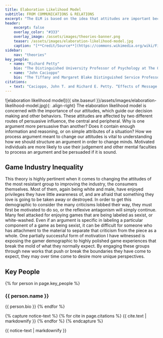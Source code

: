 ```yaml
---
title: Elaboration Likelihood Model
subtitle: FROM COMMUNICATIONS & RELATIONS
excerpt: "The ELM is based on the idea that attitudes are important because attitudes guide decisions and other behaviors."
header:
    excerpt: false
    overlay_color: "#333"
    overlay_image: /assets/images/theories-banner.png
    teaser: /assets/images/elaboration-likelihood-model.jpg
    caption: "[**Credit/Source**](https://commons.wikimedia.org/wiki/File:Elaboration_Likelihood_Model_Information_Graphic_of_Bias_and_Objective_Thinking.jpg)"
sidebar:
    nav: "theories"
key_people:
  - name: "Richard Petty"
    bio: "The Distinguished University Professor of Psychology at The Ohio State University."
  - name: "John Cacioppo"
    bio: "The Tiffany and Margaret Blake Distinguished Service Professor at the University of Chicago."
citations:
  - text: "Cacioppo, John T. and Richard E. Petty. “Effects of Message Repetition and Position on Cognitive Response, Recall, and Persuasion.” _Journal of Personality & Social Psychology_ 37 (1979): 97–109."
---
```


![elaboration likelihood model]({{ site.baseurl }}/assets/images/elaboration-likelihood-model.jpg){: .align-right}
The elaboration likelihood model is concerned with the importance of our
attitudes, which guide our decision making and other behaviors. These
attitudes are affected by two different routes of persuasive influence, the
central and peripheral. Why is one argument more persuasive than another?
Does it contain enough information and reasoning, or on simple attributes of
a situation? How we process argument meant to change our attitudes is vital
to understanding how we should structure an argument in order to change minds.
Motivated individuals are more likely to use their judgement and other mental
faculties to process an argument and be persuaded if it is sound.

## Game Industry Inequality
This theory is highly pertinent when it comes to changing the attitudes of
the most resistant group to improving the industry, the consumers themselves.
Most of them, again being white and male, have enjoyed privileges they have
little awareness of, and are afraid that something they love is going to be
taken away or destroyed. In order to get this demographic to consider the
many criticisms lobbed their way, they must first be motivated to do so, or
the reflexive antagonism will simply continue. Many feel attacked for enjoying
games that are being labeled as sexist, or white-washed. Even if an argument
is specific in labeling a particular component of a game as being sexist,
it can be difficult for someone who has attachment to the material to separate
that criticism from the piece as a whole. One partially successful form of
motivation I have witnessed is exposing the gamer demographic to highly
polished game experiences that break the mold of what they normally expect.
By engaging these groups through new works that push or break the boundaries
they have come to expect, they may over time come to desire more unique
perspectives.

## Key People
{% for person in page.key_people %}
### {{ person.name }}
{{ person.bio }}
{% endfor %}

{% capture notice-text %}
{% for cite in page.citations %}
{{ cite.text | markdownify }}
{% endfor %}
{% endcapture %}

<div class="notice--primary">
    {{ notice-text | markdownify }}
</div>

<!--[Theory Details](https://www.utwente.nl/cw/theorieenoverzicht/Theory%20Clusters/Interpersonal%20Communication%20and%20Relations/Elaboration_Likelihood_Model/)-->